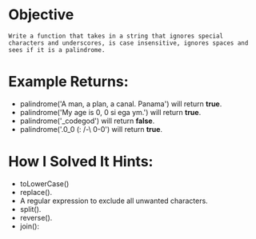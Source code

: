 # Objective
    Write a function that takes in a string that ignores special characters and underscores, is case insensitive, ignores spaces and sees if it is a palindrome.

# Example Returns:
* palindrome('A man, a plan, a canal. Panama') will return **true**.
* palindrome('My age is 0, 0 si ega ym.') will return **true**.
* palindrome('_codegod') will return **false**.
* palindrome('.0_0 (: /-\ 0-0') will return **true**.

# How I Solved It Hints:
* toLowerCase()
* replace().
* A regular expression to exclude all unwanted characters.
* split().
* reverse().
* join():